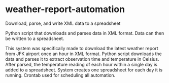 # weather-report-automation
Download, parse, and write XML data to a spreadsheet

Python script that downloads and parses data in XML format. Data can then be written to a spreadsheet.

This system was specifically made to download the latest weather report from JFK airport once an hour in XML format. Python script downloads the data and parses it to extract observation time and temperature in Celsius. After parsed, the temperature reading of each hour within a single day is added to a spreadsheet. System creates one spreadsheet for each day it is running. Crontab used for scheduling all automation.
